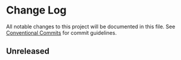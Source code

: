 # Change Log

All notable changes to this project will be documented in this file.
See [Conventional Commits](https://conventionalcommits.org) for commit guidelines.

## Unreleased

